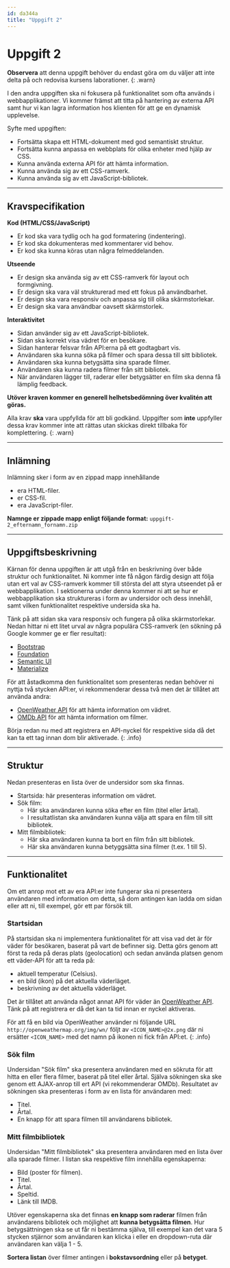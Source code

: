 ```yaml
---
id: da344a
title: "Uppgift 2"
---
```


# Uppgift 2

**Observera** att denna uppgift behöver du endast göra om du väljer att inte delta på och redovisa kursens laborationer.
{: .warn}

I den andra uppgiften ska ni fokusera på funktionalitet som ofta används i webbapplikationer. Vi kommer främst att titta på hantering av externa API samt hur vi kan lagra information hos klienten för att ge en dynamisk upplevelse.

Syfte med uppgiften:

* Fortsätta skapa ett HTML-dokument med god semantiskt struktur.
* Fortsätta kunna anpassa en webbplats för olika enheter med hjälp av CSS.
* Kunna använda externa API för att hämta information.
* Kunna använda sig av ett CSS-ramverk.
* Kunna använda sig av ett JavaScript-bibliotek.

---

## Kravspecifikation

**Kod (HTML/CSS/JavaScript)**

* Er kod ska vara tydlig och ha god formatering (indentering).
* Er kod ska dokumenteras med kommentarer vid behov.
* Er kod ska kunna köras utan några felmeddelanden.

**Utseende**

* Er design ska använda sig av ett CSS-ramverk för layout och formgivning.
* Er design ska vara väl strukturerad med ett fokus på användbarhet.
* Er design ska vara responsiv och anpassa sig till olika skärmstorlekar.
* Er design ska vara användbar oavsett skärmstorlek.

**Interaktivitet**

* Sidan använder sig av ett JavaScript-bibliotek.
* Sidan ska korrekt visa vädret för en besökare.
* Sidan hanterar felsvar från API:erna på ett godtagbart vis.
* Användaren ska kunna söka på filmer och spara dessa till sitt bibliotek.
* Användaren ska kunna betygsätta sina sparade filmer.
* Användaren ska kunna radera filmer från sitt bibliotek.
* När användaren lägger till, raderar eller betygsätter en film ska denna få lämplig feedback.

**Utöver kraven kommer en generell helhetsbedömning över kvalitén att göras.** 

Alla krav **ska** vara uppfyllda för att bli godkänd. Uppgifter som **inte** uppfyller dessa krav kommer inte att rättas utan skickas direkt tillbaka för komplettering.
{: .warn}

---

## Inlämning

Inlämning sker i form av en zippad mapp innehållande

* era HTML-filer.
* er CSS-fil.
* era JavaScript-filer.

**Namnge er zippade mapp enligt följande format:** `uppgift-2_efternamn_fornamn.zip`

---

## Uppgiftsbeskrivning

Kärnan för denna uppgiften är att utgå från en beskrivning över både struktur och funktionalitet. Ni kommer inte få någon färdig design att följa utan ert val av CSS-ramverk kommer till största del att styra utseendet på er webbapplikation. I sektionerna under denna kommer ni att se hur er webbapplikation ska struktureras i form av undersidor och dess innehåll, samt vilken funktionalitet respektive undersida ska ha.

Tänk på att sidan ska vara responsiv och fungera på olika skärmstorlekar. Nedan hittar ni ett litet urval av några populära CSS-ramverk (en sökning på Google kommer ge er fler resultat):

* [Bootstrap](https://getbootstrap.com/)
* [Foundation](https://get.foundation/)
* [Semantic UI](https://semantic-ui.com/)
* [Materialize](https://materializecss.com/)

För att åstadkomma den funktionalitet som presenteras nedan behöver ni nyttja två stycken API:er, vi rekommenderar dessa två men det är tillåtet att använda andra:

* [OpenWeather API](https://openweathermap.org/API) för att hämta information om vädret.
* [OMDb API](http://www.omdbapi.com/) för att hämta information om filmer.

Börja redan nu med att registrera en API-nyckel för respektive sida då det kan ta ett tag innan dom blir aktiverade.
{: .info}

---

## Struktur

Nedan presenteras en lista över de undersidor som ska finnas.

* Startsida: här presenteras information om vädret.
* Sök film:
    * Här ska användaren kunna söka efter en film (titel eller årtal).
    * I resultatlistan ska användaren kunna välja att spara en film till sitt bibliotek.
* Mitt filmbibliotek:
    * Här ska användaren kunna ta bort en film från sitt bibliotek.
    * Här ska användaren kunna betyggsätta sina filmer (t.ex. 1 till 5).

---

## Funktionalitet

Om ett anrop mot ett av era API:er inte fungerar ska ni presentera användaren med information om detta, så dom antingen kan ladda om sidan eller att ni, till exempel, gör ett par försök till.

### Startsidan

På startsidan ska ni implementera funktionalitet för att visa vad det är för väder för besökaren, baserat på vart de befinner sig. Detta görs genom att först ta reda på deras plats (geolocation) och sedan använda platsen genom ett väder-API för att ta reda på:

* aktuell temperatur (Celsius).
* en bild (ikon) på det aktuella väderläget.
* beskrivning av det aktuella väderläget.

Det är tillåtet att använda något annat API för väder än [OpenWeather API](https://openweathermap.org/API). Tänk på att registrera er då det kan ta tid innan er nyckel aktiveras.

För att få en bild via OpenWeather använder ni följande URL `http://openweathermap.org/img/wn/` följt av `<ICON_NAME>@2x.png` där ni ersätter `<ICON_NAME>` med det namn på ikonen ni fick från API:et.
{: .info}

### Sök film

Undersidan "Sök film" ska presentera användaren med en sökruta för att hitta en eller flera filmer, baserat på titel eller årtal. Själva sökningen ska ske genom ett AJAX-anrop till ert API (vi rekommenderar OMDb). Resultatet av sökningen ska presenteras i form av en lista för användaren med:

* Titel.
* Årtal.
* En knapp för att spara filmen till användarens bibliotek.

### Mitt filmbibliotek

Undersidan "Mitt filmbibliotek" ska presentera användaren med en lista över alla sparade filmer. I listan ska respektive film innehålla egenskaperna:

* Bild (poster för filmen).
* Titel.
* Årtal.
* Speltid.
* Länk till IMDB.

Utöver egenskaperna ska det finnas **en knapp som raderar** filmen från användarens bibliotek och möjlighet att **kunna betygsätta filmen**. Hur betygsättningen ska se ut får ni bestämma själva, till exempel kan det vara 5 stycken stjärnor som användaren kan klicka i eller en dropdown-ruta där användaren kan välja 1 - 5.

**Sortera listan** över filmer antingen i **bokstavsordning** eller på **betyget**.


